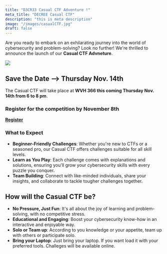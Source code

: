 ```yaml
---
title: "D3CR33 Casual CTF Adventure !"
meta_title: "DECREE Casual CTF"
description: "this is meta description"
image: "/images/casualCTF.jpg"
draft: false
---
```


Are you ready to embark on an exhilarating journey into the world of cybersecurity and problem-solving? Look no further! We're thrilled to announce the launch of our **Casual CTF Advneture**.

![](/images/CasualCTF24.png)

## Save the Date --> Thursday Nov. 14th
The Casual CTF  will take place at **WVH 366 this coming Thursday Nov. 14th from 6 to 8 pm**. 

### Register for the competition by November 8th
[**Register**](https://forms.gle/u3tTw93PhWTNPrhE8)

### What to Expect
- **Beginner-Friendly Challenges**: Whether you're new to CTFs or a seasoned pro, our Casual CTF offers challenges suitable for all skill levels.
- **Learn as You Play**: Each challenge comes with explanations and solutions, ensuring you'll grow your cybersecurity skills with every puzzle you conquer.
- **Team Building**: Connect with like-minded individuals, share your insights, and collaborate to tackle tougher challenges together.

## How will the Casual CTF be?
- **No Pressure, Just Fun**: It's all about the joy of learning and problem-solving, with no competitive stress.
- **Educational and Engaging**: Boost your cybersecurity know-how in an interactive and enjoyable way.
- **Solo or Team up**: According to you knowledge or your appetite, team up with others or participate solo.
- **Bring your Laptop**: Just bring your laptop. If you want load it with your preferred tools. Challeges will be available online. 









